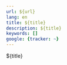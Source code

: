 ```yaml
---
url: ${url}
lang: en
title: ${title}
description: ${title}
keywords: []
google: {tracker: ~}
---
```

${title}
